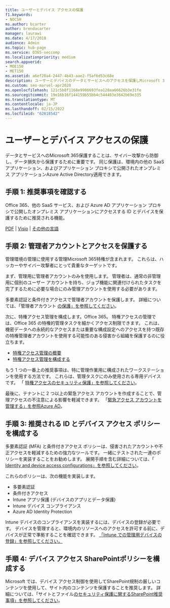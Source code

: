 ```yaml
---
title: ユーザーとデバイス アクセスの保護
f1.keywords:
- NOCSH
ms.author: bcarter
author: brendacarter
manager: laurawi
ms.date: 4/17/2018
audience: Admin
ms.topic: hub-page
ms.service: O365-seccomp
ms.localizationpriority: medium
search.appverid:
- MOE150
- MET150
ms.assetid: a6ef28a4-2447-4b43-aae2-f5af6d53c68e
description: ユーザーとデバイスのデータとサービスへのアクセスを保護しMicrosoft 365データ損失から保護する方法について学習します。
ms.custom: seo-marvel-apr2020
ms.openlocfilehash: 121c5b8f1168e9986693fea128aa66626b3e31fe
ms.sourcegitcommit: 19e16b16f144159b55bb4c544403e3642b69e335
ms.translationtype: MT
ms.contentlocale: ja-JP
ms.lasthandoff: 02/15/2022
ms.locfileid: "62818542"
---
```

# <a name="protect-user-and-device-access"></a>ユーザーとデバイス アクセスの保護

データとサービスへのMicrosoft 365保護することは、サイバー攻撃から防御し、データ損失から保護するために重要です。 同じ保護は、環境内の他の SaaS アプリケーション、およびアプリケーション プロキシで公開されたオンプレミス アプリケーションAzure Active Directory適用できます。
  
## <a name="step-1-review-recommendations"></a>手順 1: 推奨事項を確認する

Office 365、他の SaaS サービス、および Azure AD アプリケーション プロキシで公開したオンプレミス アプリケーションにアクセスする ID とデバイスを保護するために推奨される機能。
  
[PDF](https://go.microsoft.com/fwlink/p/?linkid=841656) | [Visio](https://go.microsoft.com/fwlink/p/?linkid=841657) | [その他の言語](https://www.microsoft.com/download/details.aspx?id=55032)
  
## <a name="step-2-protect-administrator-accounts-and-access"></a>手順 2: 管理者アカウントとアクセスを保護する
管理環境の管理に使用する管理Microsoft 365特権が含まれます。 これらは、ハッカーやサイバー攻撃者にとって貴重なターゲットです。 

まず、管理用に管理者アカウントのみを使用します。 管理者は、通常の非管理用に個別のユーザー アカウントを持ち、ジョブ機能に関連付けられたタスクを完了するために必要な場合にのみ管理アカウントを使用する必要があります。

多要素認証と条件付きアクセスで管理者アカウントを保護します。 詳細については、「管理者アカウント [の保護」を参照してください](../security/office-365-security/identity-access-prerequisites.md#protecting-administrator-accounts)。 

次に、特権アクセス管理を構成します。Office 365。 特権アクセスの管理では、Office 365 の特権的管理タスクを細かくアクセス制限できます。 これは、機密データへの永続的なアクセスまたは重要な構成設定へのアクセスを持つ既存の特権管理者アカウントを使用する可能性のある侵害から組織を保護するのに役立ちます。

- [特権アクセス管理の概要](privileged-access-management-overview.md)
- [特権アクセス管理を構成する](privileged-access-management-configuration.md)

もう 1 つの一番上の推奨事項は、特に管理作業用に構成されたワークステーションを使用する方法です。 これらは、管理タスクにのみ使用される専用デバイスです。 「 [特権アクセスのセキュリティ保護」を参照してください](/windows-server/identity/securing-privileged-access/securing-privileged-access)。

最後に、テナントに 2 つ以上の緊急アクセス アカウントを作成することで、管理アクセスの不注意による影響を軽減できます。 「[緊急アクセス アカウントを管理する」を参照Azure AD](/azure/active-directory/users-groups-roles/directory-emergency-access)。 

## <a name="step-3-configure-recommended-identity-and-device-access-policies"></a>手順 3: 推奨される ID とデバイス アクセス ポリシーを構成する
多要素認証 (MFA) と条件付きアクセス ポリシーは、侵害されたアカウントや不正アクセスを軽減するための強力なツールです。 一緒にテストされた一連のポリシーを実装することをお勧めします。 展開手順を含む詳細については、「 [Identity and device access configurations」を参照してください](../security/office-365-security/microsoft-365-policies-configurations.md)。

 これらのポリシーは、次の機能を実装します。
- 多要素認証
- 条件付きアクセス
- Intune アプリ保護 (デバイスのアプリとデータ保護)
- Intune デバイス コンプライアンス
- Azure AD Identity Protection

Intune デバイスのコンプライアンスを実装するには、デバイスの登録が必要です。 デバイスを管理すると、環境内のリソースへのアクセスを許可する前に、デバイスが正常で準拠することを確認できます。 [「Intune での管理用デバイスの登録」を参照してください。](/mem/intune/user-help/enroll-windows-10-device)

## <a name="step-4-configure-sharepoint-device-access-policies"></a>手順 4: デバイス アクセス SharePointポリシーを構成する

Microsoft では、デバイス アクセス制御を使用してSharePoint規制の厳しいコンテンツを使用して、サイト内のコンテンツを保護することを推奨します。 詳細については、「サイトとファイル[のセキュリティ保護に関するSharePoint推奨事項」を参照してください](../security/office-365-security/sharepoint-file-access-policies.md)。



